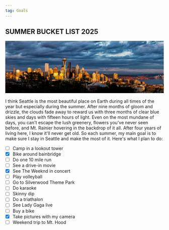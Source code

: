 ```yaml
---
tag: Goals
---
```


## SUMMER BUCKET LIST 2025

<img src="/pictures/summer2025.jpg"/>

I think Seattle is the most beautiful place on Earth during all times of the year but especially during the summer. After nine months of gloom and drizzle, the clouds fade away to reward us with three months of clear blue skies and days with fifteen hours of light. Even on the most mundane of days, you can't escape the lush greenery, flowers you've never seen before, and Mt. Rainier hovering in the backdrop of it all. After four years of living here, I know it'll never get old. So each summer, my main goal is to make sure I stay in Seattle and make the most of it. Here's what I plan to do: 

- [ ] Camp in a lookout tower
- [x] Bike around bainbridge
- [ ] Do one 10 mile run
- [ ] See a drive-in movie
- [x] See The Weeknd in concert
- [ ] Play volleyball
- [ ] Go to Silverwood Theme Park
- [ ] Do karaoke
- [ ] Skinny dip
- [ ] Do a triathalon
- [ ] See Lady Gaga live
- [ ] Buy a bike
- [x] Take pictures with my camera
- [ ] Weekend trip to Mt. Hood
